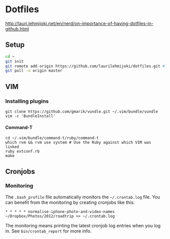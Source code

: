 # Dotfiles

<http://lauri.lehmijoki.net/en/nerd/on-importance-of-having-dotfiles-in-github.html>

## Setup

````bash
cd ~ 
git init
git remote add origin https://github.com/laurilehmijoki/dotfiles.git # or git@github.com:laurilehmijoki/dotfiles.git
git pull -u origin master
````

## VIM

### Installing plugins

    git clone https://github.com/gmarik/vundle.git ~/.vim/bundle/vundle
    vim -c 'BundleInstall'

#### Command-T

    cd ~/.vim/bundle/command-t/ruby/command-t
    which rvm && rvm use system # Use the Ruby against which VIM was linked
    ruby extconf.rb
    make

## Cronjobs

### Monitoring

The `.bash_profile` file automatically monitors the `~/.crontab.log` file.
You can benefit from the monitoring by creating cronjobs like this:

    * * * * * normalise-iphone-photo-and-video-names ~/Dropbox/Photos/2012/roadtrip >> ~/.crontab.log

The monitoring means printing the latest cronjob log entries when you log in.
See `bin/crontab_report` for more info.
